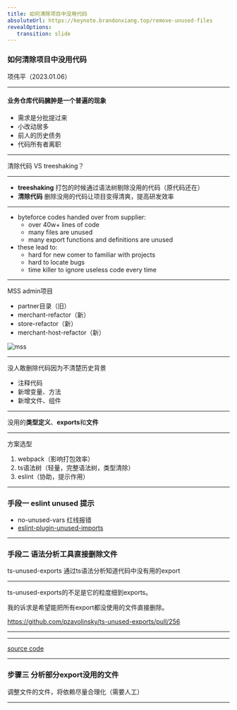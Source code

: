 ```yaml
---
title: 如何清除项目中没用代码
absoluteUrl: https://keynote.brandonxiang.top/remove-unused-files
revealOptions: 
   transition: slide
---
```


### 如何清除项目中没用代码

项伟平（2023.01.06）

---

#### 业务仓库代码臃肿是一个普遍的现象

- 需求是分批提过来
- 小改动居多
- 前人的历史债务
- 代码所有者离职

---

清除代码 VS treeshaking？

----

- **treeshaking** 打包的时候通过语法树剔除没用的代码（原代码还在）
- **清除代码** 删除没用的代码让项目变得清爽，提高研发效率

---

- byteforce codes handed over from supplier:
  - over 40w+ lines of code
  - many files are unused
  - many export functions and definitions are unused
- these lead to:
  - hard for new comer to familiar with projects
  - hard to locate bugs
  - time killer to ignore useless code every time

---

MSS admin项目

- partner目录（旧）
- merchant-refactor（新）
- store-refactor（新）
- merchant-host-refactor（新）

![mss](https://keynote.brandonxiang.top/public/img/mss-refactor.png)

---

没人敢删除代码因为不清楚历史背景

- 注释代码
- 新增变量、方法
- 新增文件、组件

---

没用的**类型定义**、**exports**和**文件**

---

方案选型

1. webpack（影响打包效率）
2. ts语法树（轻量，完整语法树，类型清除）
3. eslint（协助，提示作用）

---

### 手段一 eslint unused 提示

- no-unused-vars 红线报错
- [eslint-plugin-unused-imports](https://github.com/sweepline/eslint-plugin-unused-imports)

---

### 手段二 语法分析工具直接删除文件

ts-unused-exports 通过ts语法分析知道代码中没有用的export

----

ts-unused-exports的不足是它的粒度细到exports。

我的诉求是希望能把所有export都没使用的文件直接删除。

https://github.com/pzavolinsky/ts-unused-exports/pull/256

----

<!-- .slide: data-background="white" data-background-image="https://keynote.brandonxiang.top/public/img/pr-ts-unused.png" data-background-size="contain" -->

----

[source code](https://github.com/pzavolinsky/ts-unused-exports/pull/256/files#diff-cb8f615ef552da084bbd9c8e4006ba57e4aa39f49d91d51ace2c65b92c922667L208)

---
### 步骤三 分析部分export没用的文件

调整文件的文件，将依赖尽量合理化（需要人工）

----

<!-- .slide: data-background="white" data-background-image="https://keynote.brandonxiang.top/public/img/rearrange.png" data-background-size="contain" -->
